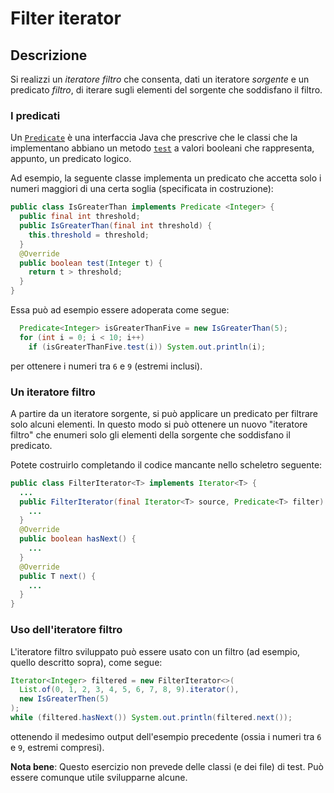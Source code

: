 # Filter iterator

## Descrizione

Si realizzi un *iteratore filtro* che consenta, dati un iteratore *sorgente* e un
predicato *filtro*, di iterare sugli elementi del sorgente che soddisfano il
filtro.

### I predicati

Un
[`Predicate`](https://docs.oracle.com/en/java/javase/17/docs/api/java.base/java/util/function/Predicate.html)
è una interfaccia Java che prescrive che le classi che la implementano abbiano
un metodo
[`test`](https://docs.oracle.com/en/java/javase/17/docs/api/java.base/java/util/function/Predicate.html#test(T))
a valori booleani che rappresenta, appunto, un predicato logico.

Ad esempio, la seguente classe implementa un predicato che accetta solo i numeri
maggiori di una certa soglia (specificata in costruzione):

```java
public class IsGreaterThan implements Predicate <Integer> {
  public final int threshold;
  public IsGreaterThan(final int threshold) {
    this.threshold = threshold;
  }
  @Override
  public boolean test(Integer t) {
    return t > threshold;
  }
}
```

Essa può ad esempio essere adoperata come segue:

```java
  Predicate<Integer> isGreaterThanFive = new IsGreaterThan(5);
  for (int i = 0; i < 10; i++)
    if (isGreaterThanFive.test(i)) System.out.println(i);
```

per ottenere i numeri tra `6` e `9` (estremi inclusi).

### Un iteratore filtro

A partire da un iteratore sorgente, si può applicare un predicato per filtrare
solo alcuni elementi. In questo modo si può ottenere un nuovo  "iteratore
filtro" che enumeri solo gli elementi della sorgente che soddisfano il
predicato.

Potete costruirlo completando il codice mancante nello scheletro seguente:

```java
public class FilterIterator<T> implements Iterator<T> {
  ...
  public FilterIterator(final Iterator<T> source, Predicate<T> filter) {
    ...
  }
  @Override
  public boolean hasNext() {
    ...
  }
  @Override
  public T next() {
    ...
  }
}
```

### Uso dell'iteratore filtro

L'iteratore filtro sviluppato può essere usato con un filtro (ad esempio,
quello descritto sopra), come segue:

```java
Iterator<Integer> filtered = new FilterIterator<>(
  List.of(0, 1, 2, 3, 4, 5, 6, 7, 8, 9).iterator(),
  new IsGreaterThen(5)
);
while (filtered.hasNext()) System.out.println(filtered.next());
```

ottenendo il medesimo output dell'esempio precedente (ossia i numeri tra `6` e
`9`, estremi compresi).

**Nota bene**: Questo esercizio non prevede delle classi (e dei file) di test.
Può essere comunque utile svilupparne alcune.